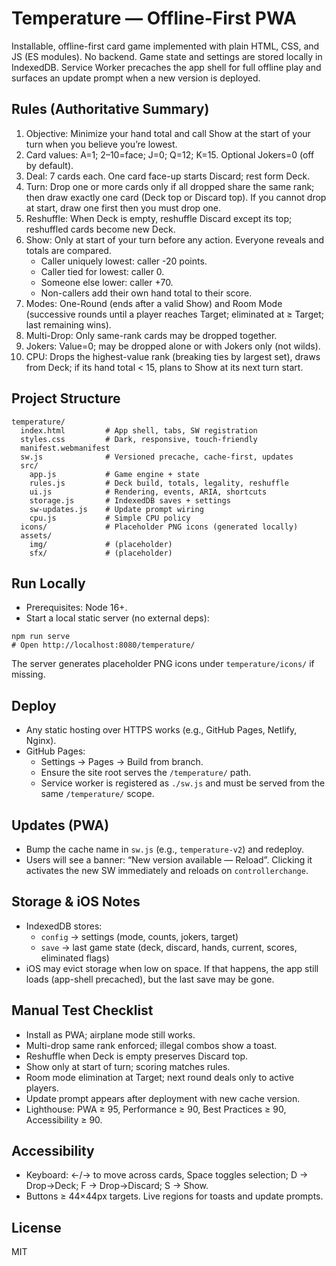 # Temperature — Offline-First PWA

Installable, offline-first card game implemented with plain HTML, CSS, and JS (ES modules). No backend. Game state and settings are stored locally in IndexedDB. Service Worker precaches the app shell for full offline play and surfaces an update prompt when a new version is deployed.

## Rules (Authoritative Summary)
1) Objective: Minimize your hand total and call Show at the start of your turn when you believe you’re lowest.
2) Card values: A=1; 2–10=face; J=0; Q=12; K=15. Optional Jokers=0 (off by default).
3) Deal: 7 cards each. One card face-up starts Discard; rest form Deck.
4) Turn: Drop one or more cards only if all dropped share the same rank; then draw exactly one card (Deck top or Discard top). If you cannot drop at start, draw one first then you must drop one.
5) Reshuffle: When Deck is empty, reshuffle Discard except its top; reshuffled cards become new Deck.
6) Show: Only at start of your turn before any action. Everyone reveals and totals are compared.
   - Caller uniquely lowest: caller -20 points.
   - Caller tied for lowest: caller 0.
   - Someone else lower: caller +70.
   - Non-callers add their own hand total to their score.
7) Modes: One-Round (ends after a valid Show) and Room Mode (successive rounds until a player reaches Target; eliminated at ≥ Target; last remaining wins).
8) Multi-Drop: Only same-rank cards may be dropped together.
9) Jokers: Value=0; may be dropped alone or with Jokers only (not wilds).
10) CPU: Drops the highest-value rank (breaking ties by largest set), draws from Deck; if its hand total < 15, plans to Show at its next turn start.

## Project Structure
```
temperature/
  index.html         # App shell, tabs, SW registration
  styles.css         # Dark, responsive, touch-friendly
  manifest.webmanifest
  sw.js              # Versioned precache, cache-first, updates
  src/
    app.js           # Game engine + state
    rules.js         # Deck build, totals, legality, reshuffle
    ui.js            # Rendering, events, ARIA, shortcuts
    storage.js       # IndexedDB saves + settings
    sw-updates.js    # Update prompt wiring
    cpu.js           # Simple CPU policy
  icons/             # Placeholder PNG icons (generated locally)
  assets/
    img/             # (placeholder)
    sfx/             # (placeholder)
```

## Run Locally
- Prerequisites: Node 16+.
- Start a local static server (no external deps):

```
npm run serve
# Open http://localhost:8080/temperature/
```

The server generates placeholder PNG icons under `temperature/icons/` if missing.

## Deploy
- Any static hosting over HTTPS works (e.g., GitHub Pages, Netlify, Nginx).
- GitHub Pages:
  - Settings → Pages → Build from branch.
  - Ensure the site root serves the `/temperature/` path.
  - Service worker is registered as `./sw.js` and must be served from the same `/temperature/` scope.

## Updates (PWA)
- Bump the cache name in `sw.js` (e.g., `temperature-v2`) and redeploy.
- Users will see a banner: “New version available — Reload”. Clicking it activates the new SW immediately and reloads on `controllerchange`.

## Storage & iOS Notes
- IndexedDB stores:
  - `config` → settings (mode, counts, jokers, target)
  - `save` → last game state (deck, discard, hands, current, scores, eliminated flags)
- iOS may evict storage when low on space. If that happens, the app still loads (app-shell precached), but the last save may be gone.

## Manual Test Checklist
- Install as PWA; airplane mode still works.
- Multi-drop same rank enforced; illegal combos show a toast.
- Reshuffle when Deck is empty preserves Discard top.
- Show only at start of turn; scoring matches rules.
- Room mode elimination at Target; next round deals only to active players.
- Update prompt appears after deployment with new cache version.
- Lighthouse: PWA ≥ 95, Performance ≥ 90, Best Practices ≥ 90, Accessibility ≥ 90.

## Accessibility
- Keyboard: ←/→ to move across cards, Space toggles selection; D → Drop→Deck; F → Drop→Discard; S → Show.
- Buttons ≥ 44×44px targets. Live regions for toasts and update prompts.

## License
MIT


